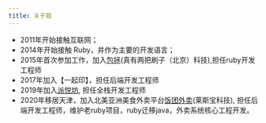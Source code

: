 ```yaml
---
title: 关于我
---
```


- 2011年开始接触互联网；
- 2014年开始接触 Ruby，并作为主要的开发语言；
- 2015年首次参加工作，加入[包拯](https://home.baozheng.cc/)(真有两把刷子（北京）科技),担任ruby开发工程师
- 2017年加入【一起印】，担任后端开发工程师
- 2019年加入[派悦坊](https://www.pantrysbest.com/), 担任全栈开发工程师
- 2020年移居天津，加入北美亚洲美食外卖平台[饭团外卖](https://fantuan.ca/)(莱斯宝科技), 担任后端开发工程师，维护老ruby项目，ruby迁移java，外卖系统核心工程开发。